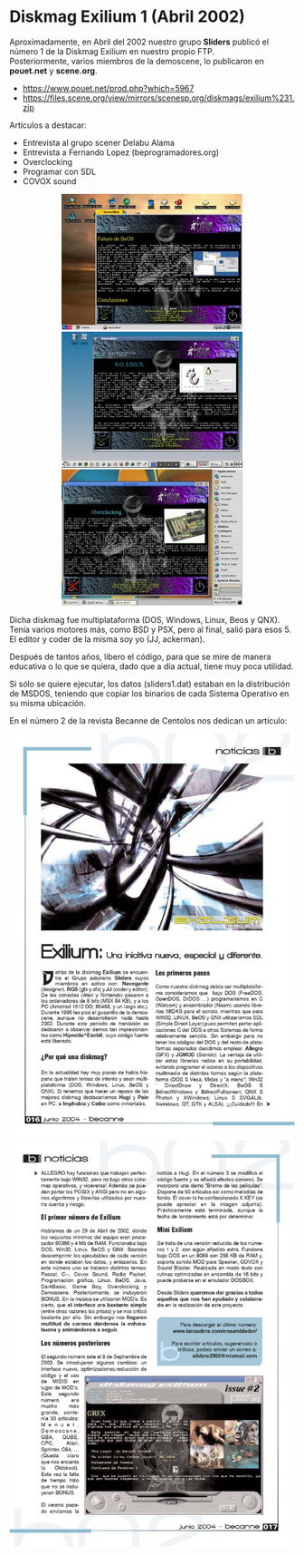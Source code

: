 # Diskmag Exilium 1 (Abril 2002)

Aproximadamente, en Abril del 2002 nuestro grupo <b>Sliders</b> publicó el número 1 de la Diskmag Exilium en nuestro propio FTP.<br>
Posteriormente, varios miembros de la demoscene, lo publicaron en <b>pouet.net</b> y <b>scene.org</b>.

<ul>
 <li><a href='https://www.pouet.net/prod.php?which=5967'>https://www.pouet.net/prod.php?which=5967</a></li>   
 <li><a href='https://files.scene.org/view/mirrors/scenesp.org/diskmags/exilium%231.zip'>https://files.scene.org/view/mirrors/scenesp.org/diskmags/exilium%231.zip</a>
</ul>  

Artículos a destacar:
<ul>
 <li>Entrevista al grupo scener Delabu Alama</li>
 <li>Entrevista a Fernando Lopez (beprogramadores.org)</li>
 <li>Overclocking</li>
 <li>Programar con SDL</li>
 <li>COVOX sound</li> 
</ul>

<center><img src='preview/pewviewbeos.jpg'></center>
<center><img src='preview/pewviewlinux.jpg'></center>
<center><img src='preview/previewqnx.jpg'></center>

Dicha diskmag fue multiplataforma (DOS, Windows, Linux, Beos y QNX). Tenía varios motores más, como BSD y PSX, pero al final, salió para esos 5.<br>
El editor y coder de la misma soy yo (JJ, ackerman).<br>

Después de tantos años, libero el código, para que se mire de manera educativa o lo que se quiera, dado que a día actual, tiene muy poca utilidad.<br>

Si sólo se quiere ejecutar, los datos (sliders1.dat) estaban en la distribución de MSDOS, teniendo que copiar los binarios de cada Sistema Operativo en su misma ubicación.<br>

En el número 2 de la revista Becanne de Centolos nos dedican un artículo:
<center><img src='preview/becanne02pag016.jpg'></center>
<center><img src='preview/becanne02pag017.jpg'></center>
